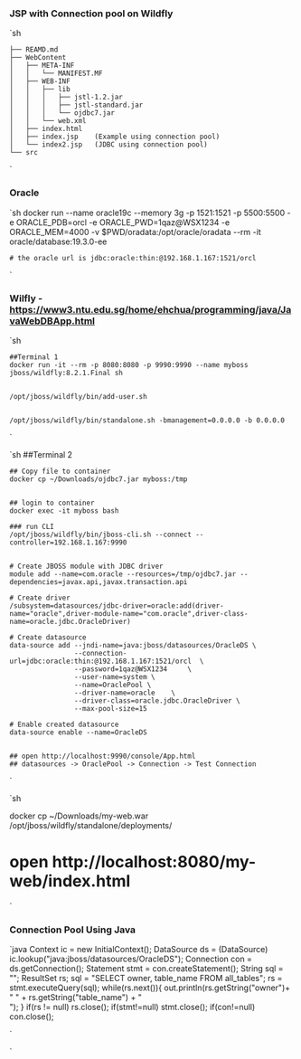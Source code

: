 ### JSP with Connection pool on Wildfly
`sh
	
	├── REAMD.md
	├── WebContent
	│   ├── META-INF
	│   │   └── MANIFEST.MF
	│   ├── WEB-INF
	│   │   ├── lib
	│   │   │   ├── jstl-1.2.jar
	│   │   │   ├── jstl-standard.jar
	│   │   │   └── ojdbc7.jar
	│   │   └── web.xml
	│   ├── index.html
	│   ├── index.jsp    (Example using connection pool)
	│   └── index2.jsp   (JDBC using connection pool)
	└── src


`

### Oracle 

`sh
	docker run --name oracle19c --memory 3g -p 1521:1521 -p 5500:5500 -e ORACLE_PDB=orcl -e ORACLE_PWD=1qaz@WSX1234 -e ORACLE_MEM=4000 -v $PWD/oradata:/opt/oracle/oradata  --rm -it oracle/database:19.3.0-ee

	# the oracle url is jdbc:oracle:thin:@192.168.1.167:1521/orcl

`


### Wilfly - https://www3.ntu.edu.sg/home/ehchua/programming/java/JavaWebDBApp.html

`sh
	
	##Terminal 1
	docker run -it --rm -p 8080:8080 -p 9990:9990 --name myboss  jboss/wildfly:8.2.1.Final sh 
	
	
	/opt/jboss/wildfly/bin/add-user.sh
	
	
	/opt/jboss/wildfly/bin/standalone.sh -bmanagement=0.0.0.0 -b 0.0.0.0
`



`sh
	##Terminal 2

	## Copy file to container
	docker cp ~/Downloads/ojdbc7.jar myboss:/tmp


	## login to container
	docker exec -it myboss bash

	### run CLI
	/opt/jboss/wildfly/bin/jboss-cli.sh --connect --controller=192.168.1.167:9990


	# Create JBOSS module with JDBC driver
	module add --name=com.oracle --resources=/tmp/ojdbc7.jar --dependencies=javax.api,javax.transaction.api

	# Create driver
	/subsystem=datasources/jdbc-driver=oracle:add(driver-name="oracle",driver-module-name="com.oracle",driver-class-name=oracle.jdbc.OracleDriver)

	# Create datasource
	data-source add --jndi-name=java:jboss/datasources/OracleDS \
					--connection-url=jdbc:oracle:thin:@192.168.1.167:1521/orcl  \
					--password=1qaz@WSX1234 	\
					--user-name=system \
					--name=OraclePool \
					--driver-name=oracle 	\
					--driver-class=oracle.jdbc.OracleDriver \
					--max-pool-size=15 

	# Enable created datasource
	data-source enable --name=OracleDS
	
	
	## open http://localhost:9990/console/App.html
	## datasources -> OraclePool -> Connection -> Test Connection
	
`


`sh

docker cp ~/Downloads/my-web.war /opt/jboss/wildfly/standalone/deployments/

# open http://localhost:8080/my-web/index.html

`
	
	
### Connection Pool Using Java
	
`java
	Context ic = new InitialContext();
	 DataSource ds = (DataSource) ic.lookup("java:jboss/datasources/OracleDS");
	 Connection con = ds.getConnection();
	 Statement stmt = con.createStatement();
	 String sql = "";
	 ResultSet rs;
	 sql = "SELECT owner, table_name FROM all_tables";
	 rs = stmt.executeQuery(sql);
	 while(rs.next()){
	  out.println(rs.getString("owner")+ " " + rs.getString("table_name") + "<br/>");
	 }
	 if(rs != null)
	     rs.close();
	 if(stmt!=null)
	     stmt.close();
	 if(con!=null)
	     con.close();

`

	
	
	
	
`